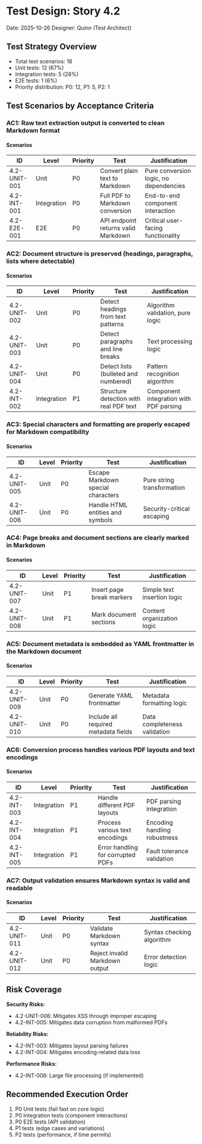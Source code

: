 # Test Design: Story 4.2

Date: 2025-10-26
Designer: Quinn (Test Architect)

## Test Strategy Overview

- Total test scenarios: 18
- Unit tests: 12 (67%)
- Integration tests: 5 (28%)
- E2E tests: 1 (6%)
- Priority distribution: P0: 12, P1: 5, P2: 1

## Test Scenarios by Acceptance Criteria

### AC1: Raw text extraction output is converted to clean Markdown format

#### Scenarios

| ID           | Level       | Priority | Test                                | Justification                          |
| ------------ | ----------- | -------- | ----------------------------------- | -------------------------------------- |
| 4.2-UNIT-001 | Unit        | P0       | Convert plain text to Markdown      | Pure conversion logic, no dependencies |
| 4.2-INT-001  | Integration | P0       | Full PDF to Markdown conversion     | End-to-end component interaction       |
| 4.2-E2E-001  | E2E         | P0       | API endpoint returns valid Markdown | Critical user-facing functionality     |

### AC2: Document structure is preserved (headings, paragraphs, lists where detectable)

#### Scenarios

| ID           | Level       | Priority | Test                                   | Justification                          |
| ------------ | ----------- | -------- | -------------------------------------- | -------------------------------------- |
| 4.2-UNIT-002 | Unit        | P0       | Detect headings from text patterns     | Algorithm validation, pure logic       |
| 4.2-UNIT-003 | Unit        | P0       | Detect paragraphs and line breaks      | Text processing logic                  |
| 4.2-UNIT-004 | Unit        | P0       | Detect lists (bulleted and numbered)   | Pattern recognition algorithm          |
| 4.2-INT-002  | Integration | P1       | Structure detection with real PDF text | Component integration with PDF parsing |

### AC3: Special characters and formatting are properly escaped for Markdown compatibility

#### Scenarios

| ID           | Level | Priority | Test                               | Justification              |
| ------------ | ----- | -------- | ---------------------------------- | -------------------------- |
| 4.2-UNIT-005 | Unit  | P0       | Escape Markdown special characters | Pure string transformation |
| 4.2-UNIT-006 | Unit  | P0       | Handle HTML entities and symbols   | Security-critical escaping |

### AC4: Page breaks and document sections are clearly marked in Markdown

#### Scenarios

| ID           | Level | Priority | Test                      | Justification               |
| ------------ | ----- | -------- | ------------------------- | --------------------------- |
| 4.2-UNIT-007 | Unit  | P1       | Insert page break markers | Simple text insertion logic |
| 4.2-UNIT-008 | Unit  | P1       | Mark document sections    | Content organization logic  |

### AC5: Document metadata is embedded as YAML frontmatter in the Markdown document

#### Scenarios

| ID           | Level | Priority | Test                                 | Justification                |
| ------------ | ----- | -------- | ------------------------------------ | ---------------------------- |
| 4.2-UNIT-009 | Unit  | P0       | Generate YAML frontmatter            | Metadata formatting logic    |
| 4.2-UNIT-010 | Unit  | P0       | Include all required metadata fields | Data completeness validation |

### AC6: Conversion process handles various PDF layouts and text encodings

#### Scenarios

| ID          | Level       | Priority | Test                              | Justification                |
| ----------- | ----------- | -------- | --------------------------------- | ---------------------------- |
| 4.2-INT-003 | Integration | P1       | Handle different PDF layouts      | PDF parsing integration      |
| 4.2-INT-004 | Integration | P1       | Process various text encodings    | Encoding handling robustness |
| 4.2-INT-005 | Integration | P1       | Error handling for corrupted PDFs | Fault tolerance validation   |

### AC7: Output validation ensures Markdown syntax is valid and readable

#### Scenarios

| ID           | Level | Priority | Test                           | Justification             |
| ------------ | ----- | -------- | ------------------------------ | ------------------------- |
| 4.2-UNIT-011 | Unit  | P0       | Validate Markdown syntax       | Syntax checking algorithm |
| 4.2-UNIT-012 | Unit  | P0       | Reject invalid Markdown output | Error detection logic     |

## Risk Coverage

**Security Risks:**

- 4.2-UNIT-006: Mitigates XSS through improper escaping
- 4.2-INT-005: Mitigates data corruption from malformed PDFs

**Reliability Risks:**

- 4.2-INT-003: Mitigates layout parsing failures
- 4.2-INT-004: Mitigates encoding-related data loss

**Performance Risks:**

- 4.2-INT-006: Large file processing (if implemented)

## Recommended Execution Order

1. P0 Unit tests (fail fast on core logic)
2. P0 Integration tests (component interactions)
3. P0 E2E tests (API validation)
4. P1 tests (edge cases and variations)
5. P2 tests (performance, if time permits)
